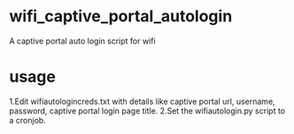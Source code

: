 # wifi_captive_portal_autologin
A captive portal auto login script for wifi

# usage
1.Edit wifiautologincreds.txt with details like captive portal url, username, password, captive portal login page title.
2.Set the wifiautologin.py script to a cronjob.
